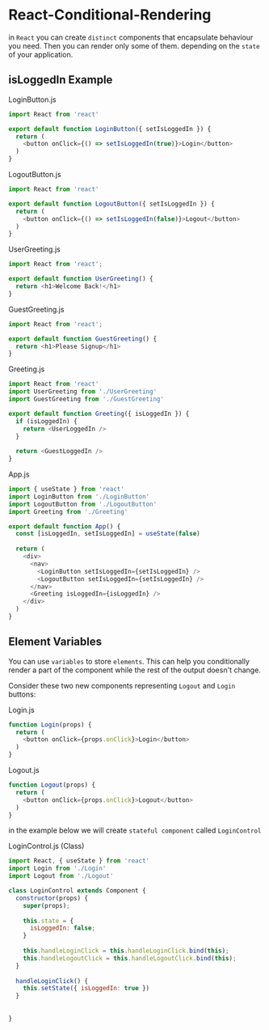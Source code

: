 # React-Conditional-Rendering

in `React` you can create `distinct` components that encapsulate behaviour you need. Then you can render only some of them. depending on the `state` of your application.

## isLoggedIn Example

LoginButton.js
```js
import React from 'react'

export default function LoginButton({ setIsLoggedIn }) {
  return (
    <button onClick={() => setIsLoggedIn(true)}>Login</button>
  )
}
```

LogoutButton.js
```js
import React from 'react'

export default function LogoutButton({ setIsLoggedIn }) {
  return (
    <button onClick={() => setIsLoggedIn(false)}>Logout</button>
  )
}
```

UserGreeting.js
```js
import React from 'react';

export default function UserGreeting() {
  return <h1>Welcome Back!</h1>
}
```

GuestGreeting.js
```js
import React from 'react';

export default function GuestGreeting() {
  return <h1>Please Signup</h1>
}
```

Greeting.js
```js
import React from 'react'
import UserGreeting from './UserGreeting'
import GuestGreeting from './GuestGreeting'

export default function Greeting({ isLoggedIn }) {
  if (isLoggedIn) {
    return <UserLoggedIn />
  } 
  
  return <GuestLoggedIn />
}
```

App.js
```js
import { useState } from 'react'
import LoginButton from './LoginButton'
import LogoutButton from './LogoutButton'
import Greeting from './Greeting'

export default function App() {
  const [isLoggedIn, setIsLoggedIn] = useState(false)
  
  return (
    <div>
      <nav>
        <LoginButton setIsLoggedIn={setIsLoggedIn} />
        <LogoutButton setIsLoggedIn={setIsLoggedIn} />
      </nav>
      <Greeting isLoggedIn={isLoggedIn} />
    </div>
  )
}
```


## Element Variables

You can use `variables` to store `elements`. This can help you conditionally render a part of the component while the rest of the output doesn't change.

Consider these two new components representing `Logout` and `Login` buttons:

Login.js
```js
function Login(props) {
  return (
    <button onClick={props.onClick}>Login</button>
  )
}
```

Logout.js
```js
function Logout(props) {
  return (
    <button onClick={props.onClick}>Logout</button>
  )
}
```

in the example below we will create `stateful component` called `LoginControl`

LoginControl.js (Class)
```js
import React, { useState } from 'react'
import Login from './Login'
import Logout from './Logout'

class LoginControl extends Component {
  constructor(props) {
    super(props);
    
    this.state = {
      isLoggedIn: false;
    }
    
    this.handleLoginClick = this.handleLoginClick.bind(this);
    this.handleLogoutClick = this.handleLogoutClick.bind(this);
  }
  
  handleLoginClick() {
    this.setState({ isLoggedIn: true })
  }
  
  
}
```
